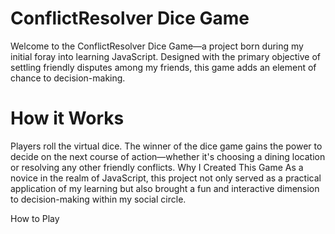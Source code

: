 # ConflictResolver Dice Game
Welcome to the ConflictResolver Dice Game—a project born during my initial foray into learning JavaScript. Designed with the primary objective of settling friendly disputes among my friends, this game adds an element of chance to decision-making.

# How it Works
Players roll the virtual dice.
The winner of the dice game gains the power to decide on the next course of action—whether it's choosing a dining location or resolving any other friendly conflicts.
Why I Created This Game
As a novice in the realm of JavaScript, this project not only served as a practical application of my learning but also brought a fun and interactive dimension to decision-making within my social circle.

How to Play
